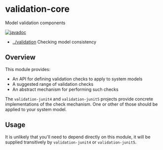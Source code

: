
<!-- title start -->

# validation-core

Model validation components

[![javadoc](https://javadoc.io/badge2/com.mastercard.test.flow/validation-core/javadoc.svg)](https://javadoc.io/doc/com.mastercard.test.flow/validation-core)

 * [../validation](..) Checking model consistency

<!-- title end -->

## Overview

This module provides:
 * An API for defining validation checks to apply to system models
 * A suggested range of validation checks
 * An abstract mechanism for performing such checks

The `validation-junit4` and `validation-junit5` projects provide concrete implementations of the check mechanism.
One or other of those should be applied to your system model.

## Usage

It is unlikely that you'll need to depend directly on this module, it will be supplied transitively by `validation-junit4` or `validation-junit5`.
